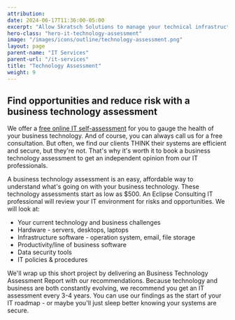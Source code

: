 ```yaml
---
attribution:
date: 2024-06-17T11:36:00-05:00
excerpt: "Allow Skratsch Solutions to manage your technical infrastructure so you can focus on your core business"
hero-class: "hero-it-technology-assessment"
image: "/images/icons/outline/technology-assessment.png"
layout: page
parent-name: "IT Services"
parent-url: "/it-services"
title: "Technology Assessment"
weight: 9
---
```


## Find opportunities and reduce risk with a business technology assessment

We offer a [free online IT self-assessment](/assessment) for you to gauge the health of your business technology. And of course, you can always call us for a free consultation. But often, we find our clients THINK their systems are efficient and secure, but they're not. That's why it's worth it to book a business technology assessment to get an independent opinion from our IT professionals.

A business technology assessment is an easy, affordable way to understand what's going on with your business technology. These technology assessments start as low as $500. An Eclipse Consulting IT professional will review your IT environment for risks and opportunities. We will look at:

- Your current technology and business challenges
- Hardware - servers, desktops, laptops
- Infrastructure software - operation system, email, file storage
- Productivity/line of business software
- Data security tools
- IT policies & procedures

We'll wrap up this short project by delivering an Business Technology Assessment Report with our recommendations. Because technology and business are both constantly evolving, we recommend you get an IT assessment every 3-4 years. You can use our findings as the start of your IT roadmap - or maybe you'll just sleep better knowing your systems are secure.
